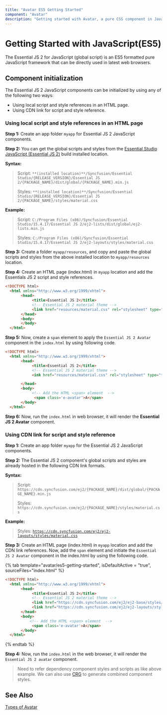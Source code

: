 ```yaml
---
title: "Avatar ES5 Getting Started"
component: "Avatar"
description: "Getting started with Avatar, a pure CSS component in JavaScript (es5)."
---
```


# Getting Started with JavaScript(ES5)

The Essential JS 2 for JavaScript (global script) is an ES5 formatted pure JavaScript framework that can be directly used in latest web browsers.

## Component initialization

The Essential JS 2 JavaScript components can be initialized by using any of the following two ways:

* Using local script and style references in an HTML page.
* Using CDN link for script and style reference.

### Using local script and style references in an HTML page

**Step 1:** Create an app folder `myapp` for Essential JS 2 JavaScript components.

**Step 2:** You can get the global scripts and styles from the [Essential Studio JavaScript (Essential JS 2)](https://www.syncfusion.com/downloads/essential-js2/confirm) build installed location.

**Syntax:**
> Script: `**(installed location)**/Syncfusion/Essential Studio/{RELEASE_VERSION}/Essential JS 2/{PACKAGE_NAME}/dist/global/{PACKAGE_NAME}.min.js`
>
> Styles: `**(installed location)**/Syncfusion/Essential Studio/{RELEASE_VERSION}/Essential JS 2/{PACKAGE_NAME}/styles/material.css`

**Example:**

> Script: `C:/Program Files (x86)/Syncfusion/Essential Studio/15.4.17/Essential JS 2/ej2-lists/dist/global/ej2-lists.min.js`
>
> Styles: `C:/Program Files (x86)/Syncfusion/Essential Studio/15.4.17/Essential JS 2/ej2-layouts/styles/material.css`

**Step 3:** Create a folder `myapp/resources`, and copy and paste the global scripts and styles from the above installed location to `myapp/resources` location.

**Step 4:** Create an HTML page (index.html) in `myapp` location and add the Essentials JS 2 script and style references.

```html
<!DOCTYPE html>
  <html xmlns="http://www.w3.org/1999/xhtml">
       <head>
            <title>Essential JS 2</title>
            <!-- Essential JS 2 material theme -->
            <link href="resources/material.css" rel="stylesheet" type="text/css"/>
       </head>
       <body>
       </body>
  </html>
```

**Step 5:** Now, create a `span` element to apply the `Essential JS 2 Avatar` component in the `index.html` by using following code.

```html
<!DOCTYPE html>
  <html xmlns="http://www.w3.org/1999/xhtml">
       <head>
            <title>Essential JS 2</title>
            <!-- Essential JS 2 material theme -->
            <ink href="resources/material.css" rel="stylesheet" type="text/css"/>

       </head>
       <body>
            <!-- Add the HTML <span> element  -->
             <span class='e-avatar'>A</span>
       </body>
  </html>
```

**Step 6:** Now, run the `index.html` in web browser, it will render the **Essential JS 2 Avatar** component.

### Using CDN link for script and style reference

**Step 1:** Create an app folder `myapp` for the Essential JS 2 JavaScript components.

**Step 2:** The Essential JS 2 component's global scripts and styles are already hosted in the following CDN link formats.

**Syntax:**
> Script: `https://cdn.syncfusion.com/ej2/{PACKAGE_NAME}/dist/global/{PACKAGE_NAME}.min.js`
>
> Styles: `https://cdn.syncfusion.com/ej2/{PACKAGE_NAME}/styles/material.css`

**Example:**
> Styles: [`https://cdn.syncfusion.com/ej2/ej2-layouts/styles/material.css`](https://cdn.syncfusion.com/ej2/ej2-layouts/styles/material.css)

**Step 3:** Create an HTML page (index.html) in `myapp` location and add the CDN link references. Now, add the `span` element and initiate the `Essential JS 2 Avatar` component in the index.html by using the following code.

{% tab template="avatar/es5-getting-started", isDefaultActive = "true", sourceFiles="index.html" %}

```html
<!DOCTYPE html>
  <html xmlns="http://www.w3.org/1999/xhtml">
       <head>
            <title>Essential JS 2</title>
            <!-- Essential JS 2 material theme -->
            <link href="https://cdn.syncfusion.com/ej2/ej2-base/styles/material.css" rel="stylesheet" type="text/css"/>
            <link href="https://cdn.syncfusion.com/ej2/ej2-layouts/styles/material.css" rel="stylesheet" type="text/css"/>
       </head>
       <body>
           <!-- Add the HTML <span> element  -->
            <span class='e-avatar'>A</span>
       </body>
  </html>

```

{% endtab %}

**Step 4:** Now, run the `index.html` in the web browser, it will render the `Essential JS 2 avatar` component.

> Need to refer dependency component styles and scripts as like above example. We can also use [CRG](https://crg.syncfusion.com/) to generate combined component styles.

## See Also

[Types of Avatar](./types/)